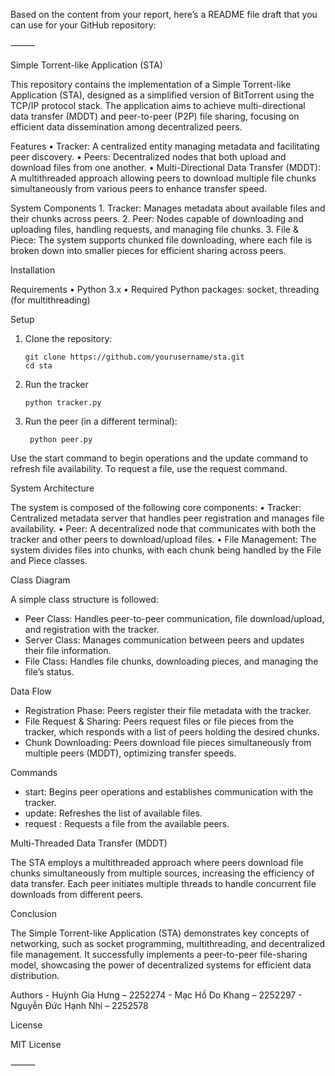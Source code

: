 Based on the content from your report, here’s a README file draft that you can use for your GitHub repository:

⸻

Simple Torrent-like Application (STA)

This repository contains the implementation of a Simple Torrent-like Application (STA), designed as a simplified version of BitTorrent using the TCP/IP protocol stack. The application aims to achieve multi-directional data transfer (MDDT) and peer-to-peer (P2P) file sharing, focusing on efficient data dissemination among decentralized peers.

Features
	•	Tracker: A centralized entity managing metadata and facilitating peer discovery.
	•	Peers: Decentralized nodes that both upload and download files from one another.
	•	Multi-Directional Data Transfer (MDDT): A multithreaded approach allowing peers to download multiple file chunks simultaneously from various peers to enhance transfer speed.

System Components
	1.	Tracker: Manages metadata about available files and their chunks across peers.
	2.	Peer: Nodes capable of downloading and uploading files, handling requests, and managing file chunks.
	3.	File & Piece: The system supports chunked file downloading, where each file is broken down into smaller pieces for efficient sharing across peers.

Installation

Requirements
	•	Python 3.x
	•	Required Python packages: socket, threading (for multithreading)

Setup
1.	Clone the repository:

		git clone https://github.com/yourusername/sta.git
		cd sta

2.	Run the tracker

		python tracker.py


3. Run the peer (in a different terminal):

		python peer.py




Use the start command to begin operations and the update command to refresh file availability. To request a file, use the request <filename> command.

System Architecture

The system is composed of the following core components:
	•	Tracker: Centralized metadata server that handles peer registration and manages file availability.
	•	Peer: A decentralized node that communicates with both the tracker and other peers to download/upload files.
	•	File Management: The system divides files into chunks, with each chunk being handled by the File and Piece classes.

Class Diagram

A simple class structure is followed:

- Peer Class: Handles peer-to-peer communication, file download/upload, and registration with the tracker.
- Server Class: Manages communication between peers and updates their file information.
- File Class: Handles file chunks, downloading pieces, and managing the file’s status.

Data Flow
- Registration Phase: Peers register their file metadata with the tracker.
- File Request & Sharing: Peers request files or file pieces from the tracker, which responds with a list of peers holding the desired chunks.
- Chunk Downloading: Peers download file pieces simultaneously from multiple peers (MDDT), optimizing transfer speeds.

Commands
- start: Begins peer operations and establishes communication with the tracker.
- update: Refreshes the list of available files.
- request <filename>: Requests a file from the available peers.

Multi-Threaded Data Transfer (MDDT)

The STA employs a multithreaded approach where peers download file chunks simultaneously from multiple sources, increasing the efficiency of data transfer. Each peer initiates multiple threads to handle concurrent file downloads from different peers.

Conclusion

The Simple Torrent-like Application (STA) demonstrates key concepts of networking, such as socket programming, multithreading, and decentralized file management. It successfully implements a peer-to-peer file-sharing model, showcasing the power of decentralized systems for efficient data distribution.

Authors
	- Huỳnh Gia Hưng – 2252274
	- Mạc Hồ Do Khang – 2252297
 	- Nguyễn Đức Hạnh Nhi – 2252578

License

MIT License

⸻

